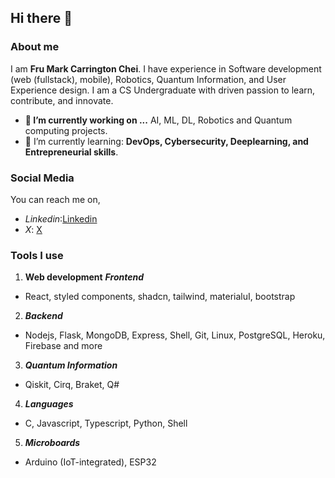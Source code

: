## Hi there 👋

### About me

I am **Fru Mark Carrington Chei**. I have experience in Software development (web (fullstack), mobile), Robotics, Quantum Information, and User Experience design. I am a CS Undergraduate with driven passion to learn, contribute, and innovate.

- **🔭 I’m currently working on ...** AI, ML, DL, Robotics and Quantum computing projects.
- 🌱 I’m currently learning: **DevOps, Cybersecurity, Deeplearning, and Entrepreneurial skills**.

### Social Media

You can reach me on,

- _Linkedin_:[Linkedin](https://www.linkedin.com/in/markcarrington-mtc2022/)
- _X_: [X](https://x.com/FruChei)

### Tools I use

1. **Web development**
   **_Frontend_**

- React, styled components, shadcn, tailwind, materialuI, bootstrap

2. **_Backend_**

- Nodejs, Flask, MongoDB, Express, Shell, Git, Linux, PostgreSQL, Heroku, Firebase and more

3. **_Quantum Information_**

- Qiskit, Cirq, Braket, Q#

4. **_Languages_**

- C, Javascript, Typescript, Python, Shell

5. **_Microboards_**

- Arduino (IoT-integrated), ESP32
